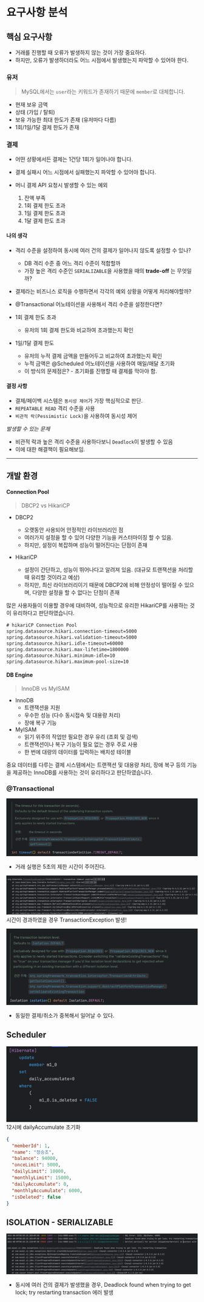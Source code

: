 # 요구사항 분석

## 핵심 요구사항

- 거래를 진행할 때 오류가 발생하지 않는 것이 가장 중요하다.
- 하지만, 오류가 발생하더라도 어느 시점에서 발생했는지 파악할 수 있어야 한다.

### 유저

> MySQL에서는 `user`라는 키워드가 존재하기 때문에 `member`로 대체합니다.

- 현재 보유 금액
- 상태 (가입 / 탈퇴)
- 보유 가능한 최대 한도가 존재 (유저마다 다름)
- 1회/1일/1달 결제 한도가 존재

### 결제

- 어떤 상황에서든 결제는 1건당 1회가 일어나야 합니다.
- 결제 실패시 어느 시점에서 실패했는지 파악할 수 있어야 합니다.

- 머니 결제 API 요청시 발생할 수 있는 예외
  1. 잔액 부족
  2. 1회 결제 한도 초과
  3. 1일 결제 한도 초과
  4. 1달 결제 한도 초과


#### 나의 생각

- 격리 수준을 설정하여 동시에 여러 건의 결제가 일어나지 않도록 설정할 수 있나?
    - DB 격리 수준 중 어느 격리 수준이 적합할까
    - 가장 높은 격리 수준인 `SERIALIZABLE`을 사용했을 때의 **trade-off** 는 무엇일까?
- 결제라는 비즈니스 로직을 수행하면서 각각의 예외 상황을 어떻게 처리해야할까?
- @Transactional 어노테이션을 사용해서 격리 수준을 설정한다면?


- 1회 결제 한도 초과
  - 유저의 1회 결제 한도와 비교하여 초과했는지 확인

- 1일/1달 결제 한도
  - 유저의 누적 결제 금액을 만들어두고 비교하여 초과했는지 확인
  - 누적 금액은 @Scheduled 어노테이션을 사용하여 매일/매달 초기화
  - 이 방식의 문제점은? - 초기화를 진행할 때 결제를 막아야 함.

#### 결정 사항

- 결제/페이백 시스템은 `동시성 제어`가 가장 핵심적으로 판단.
- `REPEATABLE READ` 격리 수준을 사용
- `비관적 락(Pessimistic Lock)`을 사용하여 동시성 제어

_발생할 수 있는 문제_

- 비관적 락과 높은 격리 수준을 사용하다보니 `Deadlock`이 발생할 수 있음
- 이에 대한 해결책이 필요해보임.

---

## 개발 환경

#### Connection Pool

> DBCP2 vs HikariCP

- DBCP2
  - 오랫동안 사용되어 안정적인 라이브러리인 점
  - 여러가지 설정을 할 수 있어 다양한 기능을 커스터마이징 할 수 있음.
  - 하지만, 설정이 복잡하며 성능이 떨어진다는 단점이 존재

- HikariCP
  - 설정이 간단하고, 성능이 뛰어나다고 알려져 있음. (대규모 트랜잭션을 처리할 때 유리할 것이라고 예상)
  - 하지만, 최신 라이브러리이기 때문에 DBCP2에 비해 안정성이 떨어질 수 있으며, 다양한 설정을 할 수 없다는 단점이 존재

많은 사용자들이 이용할 경우에 대비하여, 성능적으로 유리한 HikariCP를 사용하는 것이 유리하다고 판단하였습니다.

```properties
# hikariCP Connection Pool
spring.datasource.hikari.connection-timeout=5000
spring.datasource.hikari.validation-timeout=5000
spring.datasource.hikari.idle-timeout=60000
spring.datasource.hikari.max-lifetime=1800000
spring.datasource.hikari.minimum-idle=10
spring.datasource.hikari.maximum-pool-size=10
```

#### DB Engine

> InnoDB vs MyISAM

- InnoDB
  - 트랜잭션을 지원
  - 우수한 성능 (다수 동시접속 및 대용량 처리)
  - 장애 복구 기능
- MyISAM
  - 읽기 위주의 작업만 필요한 경우 유리 (조회 및 검색)
  - 트랜잭션이나 복구 기능이 필요 없는 경우 주로 사용
  - 한 번에 대량의 데이터를 입력하는 배치성 테이블 

중요 데이터를 다루는 결제 시스템에서는 트랜잭션 및 대용량 처리, 장애 복구 등의 기능을 제공하는 InnoDB를 사용하는 것이 유리하다고 판단하였습니다.

### @Transactional

![img.png](img/timeout.png)
- 거래 실행은 5초의 제한 시간이 주어진다.

![img.png](img/timeout2.png)
시간이 경과하였을 경우 TransactionException 발생!

![img.png](img/isolation.png)
- 동일한 결제/취소가 중복해서 일어날 수 있다.

## Scheduler 
![img_1.png](img/daily_scheduler.png)
12시에 dailyAccumulate 초기화

```json
{
  "memberId": 1,
  "name": "정승조",
  "balance": 94000,
  "onceLimit": 5000,
  "dailyLimit": 10000,
  "monthlyLimit": 15000,
  "dailyAccumulate": 0,
  "monthlyAccumulate": 6000,
  "isDeleted": false
}
```

## ISOLATION - SERIALIZABLE

![img_2.png](img/isolation2.png)

- 동시에 여러 건의 결제가 발생했을 경우, Deadlock found when trying to get lock; try restarting transaction 에러 발생
